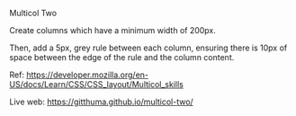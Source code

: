 Multicol Two

Create columns which have a minimum width of 200px.

Then, add a 5px, grey rule between each column, ensuring there is 10px of space between the edge of the rule and the column content.

Ref: https://developer.mozilla.org/en-US/docs/Learn/CSS/CSS_layout/Multicol_skills

Live web: https://gitthuma.github.io/multicol-two/
